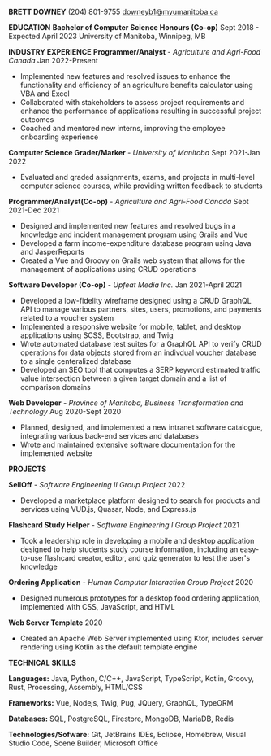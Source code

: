
**BRETT DOWNEY**
(204) 801-9755 downeyb1@myumanitoba.ca

**EDUCATION**
**Bachelor of Computer Science Honours (Co-op)** Sept 2018 - Expected April 2023
University of Manitoba, Winnipeg, MB

**INDUSTRY EXPERIENCE**
**Programmer/Analyst** - *Agriculture and Agri-Food Canada* Jan 2022-Present
- Implemented new features and resolved issues to enhance the functionality and efficiency of an agriculture benefits calculator using VBA and Excel
- Collaborated with stakeholders to assess project requirements and enhance the performance of applications resulting in successful project outcomes
- Coached and mentored new interns, improving the employee onboarding experience

**Computer Science Grader/Marker** - *University of Manitoba* Sept 2021-Jan 2022
-  Evaluated and graded assignments, exams, and projects in multi-level computer science courses, while providing written feedback to students

**Programmer/Analyst(Co-op)** - *Agriculture and Agri-Food Canada* Sept 2021-Dec 2021
-  Designed and implemented new features and resolved bugs in a knowledge and incident management program using Grails and Vue
-  Developed a farm income-expenditure database program using Java and JasperReports
-  Created a Vue and Groovy on Grails web system that allows for the management of applications using CRUD operations

**Software Developer (Co-op)** - *Upfeat Media Inc.* Jan 2021-April 2021
-  Developed a low-fidelity wireframe designed using a CRUD GraphQL API to manage various partners, sites, users, promotions, and payments related to a voucher system
-  Implemented a responsive website for mobile, tablet, and desktop applications using SCSS, Bootstrap, and Twig
-  Wrote automated database test suites for a GraphQL API to verify CRUD operations for data objects stored from an indivdual voucher database to a single centeralized database
-  Developed an SEO tool that computes a SERP keyword estimated traffic value intersection between a given target domain and a list of comparison domains

**Web Developer** - *Province of Manitoba, Business Transformation and Technology* Aug 2020-Sept 2020
-  Planned, designed, and implemented a new intranet software catalogue, integrating various back-end services and databases 
-  Wrote and maintained extensive software documentation for the implemented website

**PROJECTS**

**SellOff** - *Software Engineering II Group Project* 2022
-  Developed a marketplace platform designed to search for products and services using VUD.js, Quasar, Node, and Express.js

**Flashcard Study Helper** - *Software Engineering I Group Project* 2021
-  Took a leadership role in developing a mobile and desktop application designed to help students study course information, including an easy-to-use flashcard creator, editor, and quiz generator to test the user's knowledge

**Ordering Application** - *Human Computer Interaction Group Project* 2020
-  Designed numerous prototypes for a desktop food ordering application, implemented with CSS, JavaScript, and HTML

**Web Server Template** 2020
-  Created an Apache Web Server implemented using Ktor, includes server rendering using Kotlin as the default template engine

**TECHNICAL SKILLS**

**Languages:** Java, Python, C/C++, JavaScript, TypeScript, Kotlin, Groovy, Rust, Processing, Assembly, HTML/CSS

**Frameworks:** Vue, Nodejs, Twig, Pug, JQuery, GraphQL, TypeORM

**Databases:** SQL, PostgreSQL, Firestore, MongoDB, MariaDB, Redis

**Technologies/Sofware:** Git, JetBrains IDEs, Eclipse, Homebrew, Visual Studio Code, Scene Builder, Microsoft Office
